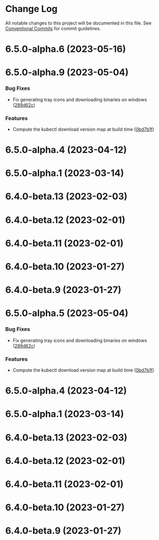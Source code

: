 # Change Log

All notable changes to this project will be documented in this file.
See [Conventional Commits](https://conventionalcommits.org) for commit guidelines.

# 6.5.0-alpha.6 (2023-05-16)



# 6.5.0-alpha.9 (2023-05-04)


### Bug Fixes

* Fix generating tray icons and downloading binaries on windows ([289d62c](https://github.com/lensapp/lens/commit/289d62caaadcf4899719c6a8b8c2ee4b7e725e9c))


### Features

* Compute the kubectl download version map at build time ([0bd7b1f](https://github.com/lensapp/lens/commit/0bd7b1fe92a173379c8a5a1ab7e13cf9e4f8223b))



# 6.5.0-alpha.4 (2023-04-12)



# 6.5.0-alpha.1 (2023-03-14)



# 6.4.0-beta.13 (2023-02-03)



# 6.4.0-beta.12 (2023-02-01)



# 6.4.0-beta.11 (2023-02-01)



# 6.4.0-beta.10 (2023-01-27)



# 6.4.0-beta.9 (2023-01-27)





# 6.5.0-alpha.5 (2023-05-04)


### Bug Fixes

* Fix generating tray icons and downloading binaries on windows ([289d62c](https://github.com/lensapp/lens/commit/289d62caaadcf4899719c6a8b8c2ee4b7e725e9c))


### Features

* Compute the kubectl download version map at build time ([0bd7b1f](https://github.com/lensapp/lens/commit/0bd7b1fe92a173379c8a5a1ab7e13cf9e4f8223b))



# 6.5.0-alpha.4 (2023-04-12)



# 6.5.0-alpha.1 (2023-03-14)



# 6.4.0-beta.13 (2023-02-03)



# 6.4.0-beta.12 (2023-02-01)



# 6.4.0-beta.11 (2023-02-01)



# 6.4.0-beta.10 (2023-01-27)



# 6.4.0-beta.9 (2023-01-27)
